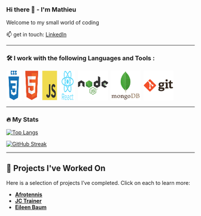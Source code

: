 ### Hi there 👋 - I'm Mathieu

Welcome to my small world of coding

📫 get in touch: <a href="https://www.linkedin.com/in/mathieu-du/" target="_blank">LinkedIn</a>

---

### :hammer_and_wrench: I work with the following Languages and Tools :

<div>
  <img src="https://github.com/devicons/devicon/blob/master/icons/css3/css3-plain-wordmark.svg"  title="CSS3" alt="CSS" width="40" height="80"/>&nbsp;
  <img src="https://github.com/devicons/devicon/blob/master/icons/html5/html5-original.svg" title="HTML5" alt="HTML" width="40" height="80"/>&nbsp;
  <img src="https://github.com/devicons/devicon/blob/master/icons/javascript/javascript-original.svg" title="JavaScript" alt="JavaScript" width="40" height="80"/>&nbsp;
  <img src="https://github.com/devicons/devicon/blob/master/icons/react/react-original-wordmark.svg" title="React" alt="React" width="40" height="80"/>&nbsp;
  <img src="https://github.com/devicons/devicon/blob/master/icons/nodejs/nodejs-original-wordmark.svg" title="NodeJS" alt="NodeJS" width="80" height="80"/>&nbsp;
  <img src="https://github.com/devicons/devicon/blob/master/icons/mongodb/mongodb-original-wordmark.svg" title="MongoDB"  alt="MongoDB" width="80" height="80"/>&nbsp;
  <img src="https://github.com/devicons/devicon/blob/master/icons/git/git-original-wordmark.svg" title="Git" **alt="Git" width="80" height="80"/>&nbsp;
</div>

---

### 🔥 My Stats

[![Top Langs](https://github-readme-stats.vercel.app/api/top-langs/?username=Matt0107&layout=compact&theme=vision-friendly-dark)](https://github.com/anuraghazra/github-readme-stats)

[![GitHub Streak](http://github-readme-streak-stats.herokuapp.com?user=Matt0107&theme=dark&date_format=j%20M%5B%20Y%5D&mode=weekly)](https://git.io/streak-stats)

---

## 🌟 Projects I've Worked On

Here is a selection of projects I’ve completed. Click on each to learn more:

- [**Afrotennis**](https://afrotennis.com/)
- [**JC Trainer**](https://jctrainer.com/)
- [**Eileen Baum**](https://www.eileenbaum.de/)


